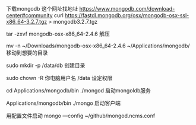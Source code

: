 

下载mongodb 这个网址找地址  https://www.mongodb.com/download-center#community
curl https://fastdl.mongodb.org/osx/mongodb-osx-ssl-x86_64-3.2.7.tgz > mongodb3.2.7.tgz

tar -zxvf mongodb-osx-x86_64-2.4.6   解压

mv -n ~/Downloads/mongodb-osx-x86_64-2.4.6 ~/Applications/mongodb/  移动到想要的目录


sudo mkdir -p /data/db   创建目录

sudo chown -R  你电脑用户名 /data  设定权限

cd Applications/mongodb/bin
./mongod        启动mongoldb服务

Applications/mongodb/bin
./mongo     启动客户端

用配置文件启动
mongo —config ~/github/mongod.ncms.conf



